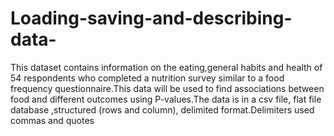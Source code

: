 # Loading-saving-and-describing-data-
This dataset contains information on the eating,general habits and health of 54 respondents who completed a nutrition survey similar to a food frequency questionnaire.This data will be used to find associations between food and different outcomes using P-values.The data  is in a csv file, flat file database ,structured (rows and column), delimited format.Delimiters used commas and quotes

